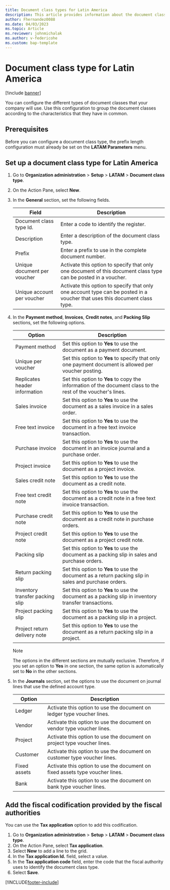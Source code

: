 ```yaml
---
title: Document class types for Latin America 
description: This article provides information about the document class type configuration for Latin America. 
author: Fhernandez0088
ms.date: 04/03/2023
ms.topic: Article
ms.reviewer: johnmichalak
ms.author: v-federicohe 
ms.custom: bap-template
---
```


# Document class type for Latin America

[!include [banner](../../includes/banner.md)]

You can configure the different types of document classes that your company will use. Use this configuration to group the document classes according to the characteristics that they have in common.

## Prerequisites

Before you can configure a document class type, the prefix length configuration must already be set on the **LATAM Parameters** menu.

## Set up a document class type for Latin America

1. Go to **Organization administration** \> **Setup** \> **LATAM** \> **Document class type**.
2. On the Action Pane, select **New**.
3. In the **General** section, set the following fields.

    | Field                       | Description |
    |-----------------------------|-------------|
    | Document class type Id.     | Enter a code to identify the register. |
    | Description                 | Enter a description of the document class type. |
    | Prefix                      | Enter a prefix to use in the complete document number. |
    | Unique document per voucher | Activate this option to specify that only one document of this document class type can be posted in a voucher. |
    | Unique account per voucher  | Activate this option to specify that only one account type can be posted in a voucher that uses this document class type. |

4. In the **Payment method**, **Invoices**, **Credit notes**, and **Packing Slip** sections, set the following options.

    | Option                          | Description |
    |---------------------------------|-------------|
    | Payment method                  | Set this option to **Yes** to use the document as a payment document. |
    | Unique per voucher              | Set this option to **Yes** to specify that only one payment document is allowed per voucher posting. |
    | Replicates header information   | Set this option to **Yes** to copy the information of the document class to the rest of the voucher's lines. |
    | Sales invoice                   | Set this option to **Yes** to use the document as a sales invoice in a sales order. |
    | Free text invoice               | Set this option to **Yes** to use the document in a free text invoice transaction. |
    | Purchase invoice                | Set this option to **Yes** to use the document in an invoice journal and a purchase order. |
    | Project invoice                 | Set this option to **Yes** to use the document as a project invoice. |
    | Sales credit note               | Set this option to **Yes** to use the document as a credit note. |
    | Free text credit note           | Set this option to **Yes** to use the document as a credit note in a free text invoice transaction. |
    | Purchase credit note            | Set this option to **Yes** to use the document as a credit note in purchase orders. |
    | Project credit note             | Set this option to **Yes** to use the document as a project credit note. |
    | Packing slip                    | Set this option to **Yes** to use the document as a packing slip in sales and purchase orders. |
    | Return packing slip             | Set this option to **Yes** to use the document as a return packing slip in sales and purchase orders. |
    | Inventory transfer packing slip | Set this option to **Yes** to use the document as a packing slip in inventory transfer transactions. |
    | Project packing slip            | Set this option to **Yes** to use the document as a packing slip in a project. |
    | Project return delivery note    | Set this option to **Yes** to use the document as a return packing slip in a project. |

    > [!NOTE]
    > The options in the different sections are mutually exclusive. Therefore, if you set an option to **Yes** in one section, the same option is automatically set to **No** in the other sections.

5. In the **Journals** section, set the options to use the document on journal lines that use the defined account type.

    | Option       | Description |
    |--------------|-------------|
    | Ledger       | Activate this option to use the document on ledger type voucher lines. |
    | Vendor       | Activate this option to use the document on vendor type voucher lines. |
    | Project      | Activate this option to use the document on project type voucher lines. |
    | Customer     | Activate this option to use the document on customer type voucher lines. |
    | Fixed assets | Activate this option to use the document on fixed assets type voucher lines. |
    | Bank         | Activate this option to use the document on bank type voucher lines. |

## Add the fiscal codification provided by the fiscal authorities

You can use the **Tax application** option to add this codification.

1.	Go to **Organization administration** \> **Setup** \> **LATAM** \> **Document class type**.
2.	On the Action Pane, select **Tax application**.
3.	Select **New** to add a line to the grid.
4.	In the **Tax application Id.** field, select a value.
5.	In the **Tax application code** field, enter the code that the fiscal authority uses to identify the document class type.
6.	Select **Save**.

[!INCLUDE[footer-include](../../../includes/footer-banner.md)]
